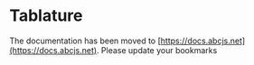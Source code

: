 # Tablature

The documentation has been moved to [https://docs.abcjs.net](https://docs.abcjs.net). Please update your bookmarks

